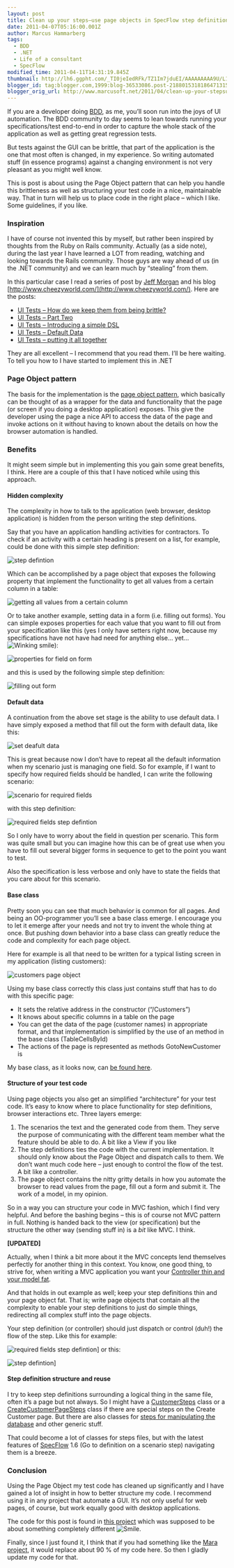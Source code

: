 ```yaml
---
layout: post
title: Clean up your steps–use page objects in SpecFlow step definitions
date: 2011-04-07T05:16:00.001Z
author: Marcus Hammarberg
tags:
  - BDD
  - .NET
  - Life of a consultant
  - SpecFlow
modified_time: 2011-04-11T14:31:19.845Z
thumbnail: http://lh6.ggpht.com/_TI0jeIedRFk/TZ1Im7jduEI/AAAAAAAAA9U/L1rx7v20vnc/s72-c/step%20defintion_thumb.jpg?imgmax=800
blogger_id: tag:blogger.com,1999:blog-36533086.post-2188015318186471315
blogger_orig_url: http://www.marcusoft.net/2011/04/clean-up-your-stepsuse-page-objects-in.html
---
```


If you are a developer doing [BDD](http://en.wikipedia.org/wiki/Behavior_Driven_Development), as me, you’ll soon run into the joys of UI automation. The BDD community to day seems to lean towards running your specifications/test end-to-end in order to capture the whole stack of the application as well as getting great regression tests.

But tests against the GUI can be brittle, that part of the application is the one that most often is changed, in my experience. So writing automated stuff (in essence programs) against a changing environment is not very pleasant as you might well know.

This is post is about using the Page Object pattern that can help you handle this brittleness as well as structuring your test code in a nice, maintainable way. That in turn will help us to place code in the right place – which I like. Some guidelines, if you like.

### Inspiration

I have of course not invented this by myself, but rather been inspired by thoughts from the Ruby on Rails community. Actually (as a side note), during the last year I have learned a LOT from reading, watching and looking towards the Rails community. Those guys are way ahead of us (in the .NET community) and we can learn much by “stealing” from them.

In this particular case I read a series of post by [Jeff Morgan](http://twitter.com/chzy) and his blog [http://www.cheezyworld.com/](http://www.cheezyworld.com/). Here are the posts:

- [UI Tests – How do we keep them from being brittle?](http://www.cheezyworld.com/2010/11/09/ui-tests-not-brittle/)
- [UI Tests – Part Two](http://www.cheezyworld.com/2010/11/13/ui-tests-part-two/)
- [UI Tests – Introducing a simple DSL](http://www.cheezyworld.com/2010/11/19/ui-tests-introducing-a-simple-dsl/)
- [UI Tests – Default Data](http://www.cheezyworld.com/2010/11/21/ui-tests-default-dat/)
- [UI Tests – putting it all together](http://www.cheezyworld.com/2010/12/16/ui-tests-putting-it-all-together/)

They are all excellent – I recommend that you read them. I’ll be here waiting. To tell you how to I have started to implement this in .NET

### Page Object pattern

The basis for the implementation is the [page object pattern](http://code.google.com/p/selenium/wiki/PageObjects), which basically can be thought of as a wrapper for the data and functionality that the page (or screen if you doing a desktop application) exposes. This give the developer using the page a nice API to access the data of the page and invoke actions on it without having to known about the details on how the browser automation is handled.

### Benefits

It might seem simple but in implementing this you gain some great benefits, I think. Here are a couple of this that I have noticed while using this approach.

#### Hidden complexity

The complexity in how to talk to the application (web browser, desktop application) is hidden from the person writing the step definitions.

Say that you have an application handling activities for contractors. To check if an activity with a certain heading is present on a list, for example, could be done with this simple step definition:

![step defintion](http://lh6.ggpht.com/_TI0jeIedRFk/TZ1Im7jduEI/AAAAAAAAA9U/L1rx7v20vnc/step%20defintion_thumb.jpg?imgmax=800)

Which can be accomplished by a page object that exposes the following property that implement the functionality to get all values from a certain column in a table:

![getting all values from a certain column](http://lh6.ggpht.com/_TI0jeIedRFk/TZ1In3OxEHI/AAAAAAAAA9c/yyJSThVh1m8/getting%20all%20values%20from%20a%20certain%20column_thumb.jpg?imgmax=800)

Or to take another example, setting data in a form (i.e. filling out forms). You can simple exposes properties for each value that you want to fill out from your specification like this (yes I only have setters right now, because my specifications have not have had need for anything else... yet... <img src="http://lh4.ggpht.com/_TI0jeIedRFk/TZ1IoFmOtuI/AAAAAAAAA9g/rKNfFAwh4AQ/wlEmoticon-winkingsmile%5B2%5D.png?imgmax=800" class="wlEmoticon wlEmoticon-winkingsmile" alt="Winking smile" />):

![properties for field on form](http://lh6.ggpht.com/_TI0jeIedRFk/TZ1Ioz-hUrI/AAAAAAAAA9o/dx9SVqiTH3M/properties%20for%20field%20on%20form_thumb.jpg?imgmax=800)

and this is used by the following simple step definition:

![filling out form](http://lh3.ggpht.com/_TI0jeIedRFk/TZ1IpvQHUaI/AAAAAAAAA9w/yUhywu0O5K0/filling%20out%20form_thumb.jpg?imgmax=800)

#### Default data

A continuation from the above set stage is the ability to use default data. I have simply exposed a method that fill out the form with default data, like this:

![set deafult data](http://lh6.ggpht.com/_TI0jeIedRFk/TZ1IqlH2YeI/AAAAAAAAA94/urqPnlzc7B4/set%20deafult%20data_thumb.jpg?imgmax=800)

This is great because now I don’t have to repeat all the default information when my scenario just is managing one field. So for example, if I want to specify how required fields should be handled, I can write the following scenario:

![scenario for required fields](http://lh5.ggpht.com/_TI0jeIedRFk/TZ1IsOiD41I/AAAAAAAAA-A/ilZtTMq717I/scenario%20for%20required%20fields_thumb.jpg?imgmax=800)

with this step definition:

![required fields step defintion](http://lh5.ggpht.com/_TI0jeIedRFk/TZ1Isu1R9BI/AAAAAAAAA-I/EjEqPblRllc/required%20fields%20step%20defintion_thumb.jpg?imgmax=800)

So I only have to worry about the field in question per scenario. This form was quite small but you can imagine how this can be of great use when you have to fill out several bigger forms in sequence to get to the point you want to test.

Also the specification is less verbose and only have to state the fields that you care about for this scenario.

#### Base class

Pretty soon you can see that much behavior is common for all pages. And being an OO-programmer you’ll see a base class emerge. I encourage you to let it emerge after your needs and not try to invent the whole thing at once. But pushing down behavior into a base class can greatly reduce the code and complexity for each page object.

Here for example is all that need to be written for a typical listing screen in my application (listing customers):

![customers page object](http://lh3.ggpht.com/_TI0jeIedRFk/TZ1ItmP3sCI/AAAAAAAAA-Q/h3KSN901cLA/customers%20page%20object_thumb.jpg?imgmax=800)

Using my base class correctly this class just contains stuff that has to do with this specific page:

- It sets the relative address in the constructor (“/Customers”)
- It knows about specific columns in a table on the page
- You can get the data of the page (customer names) in appropriate format, and that implementation is simplified by the use of an method in the base class (TableCellsById)
- The actions of the page is represented as methods GotoNewCustomer is

My base class, as it looks now, can [be found here](https://github.com/marcusoftnet/HairAndSoleless/blob/master/Specs.EndToEnd/Steps/PageObjects/PageObjectBase.cs).

#### Structure of your test code

Using page objects you also get an simplified “architecture” for your test code. It’s easy to know where to place functionality for step definitions, browser interactions etc. Three layers emerge:

1. The scenarios the text and the generated code from them. They serve the purpose of communicating with the different team member what the feature should be able to do. A bit like a View if you like
2. The step definitions ties the code with the current implementation. It should only know about the Page Object and dispatch calls to them. We don’t want much code here – just enough to control the flow of the test. A bit like a controller.
3. The page object contains the nitty gritty details in how you automate the browser to read values from the page, fill out a form and submit it. The work of a model, in my opinion.

So in a way you can structure your code in MVC fashion, which I find very helpful. And before the bashing begins – this is of course not MVC pattern in full. Nothing is handed back to the view (or specification) but the structure the other way (sending stuff in) is a *bit* like MVC. I think.

**[UPDATED]**

Actually, when I think a bit more about it the MVC concepts lend themselves perfectly for another thing in this context. You know, one good thing, to strive for, when writing a MVC application you want your [Controller thin and your model fat](http://www.youtube.com/watch?v=91C7ax0UAAc).

And that holds in out example as well; keep your step definitions thin and your page object fat. That is; write page objects that contain all the complexity to enable your step definitions to just do simple things, redirecting all complex stuff into the page objects.

Your step definition (or controller) should just dispatch or control (duh!) the flow of the step. Like this for example:

![required fields step defintion](http://lh5.ggpht.com/_TI0jeIedRFk/TaMQsqsv0cI/AAAAAAAAA-s/Pt9p2BxGojg/required%20fields%20step%20defintion_thumb.jpg?imgmax=800)]
or this:

![step defintion](http://lh6.ggpht.com/_TI0jeIedRFk/TaMQthHQ0TI/AAAAAAAAA-0/MXWwWAJ0ztg/step%20defintion_thumb.jpg?imgmax=800)]

#### Step definition structure and reuse

I try to keep step definitions surrounding a logical thing in the same file, often it’s a page but not always. So I might have a [CustomerSteps](https://github.com/marcusoftnet/HairAndSoleless/blob/master/Specs.EndToEnd/Steps/CustomerSteps.cs) class or a [CreateCustomerPageSteps](https://github.com/marcusoftnet/HairAndSoleless/blob/master/Specs.EndToEnd/Steps/CreateCustomerPageSteps.cs) class if there are special steps on the Create Customer page. But there are also classes for [steps for manipulating the database](https://github.com/marcusoftnet/HairAndSoleless/blob/master/Specs.EndToEnd/Steps/DBSteps.cs) and other generic stuff.

That could become a lot of classes for steps files, but with the latest features of [SpecFlow](http://www.specflow.org) 1.6 (Go to definition on a scenario step) navigating them is a breeze.

### Conclusion

Using the Page Object my test code has cleaned up significantly and I have gained a lot of insight in how to better structure my code. I recommend using it in any project that automate a GUI. It’s not only useful for web pages, of course, but work equally good with desktop applications.

The code for this post is found in [this project](https://github.com/marcusoftnet/HairAndSoleless) which was supposed to be about something completely different <img src="http://lh5.ggpht.com/_TI0jeIedRFk/TZ1IuDU7UiI/AAAAAAAAA-U/DGl1xxbyRkc/wlEmoticon-smile%5B2%5D.png?imgmax=800" class="wlEmoticon wlEmoticon-smile" style="border-bottom-style: none; border-right-style: none; border-top-style: none; border-left-style: none" alt="Smile" />.

Finally, since I just found it, I think that if you had something like the [Mara project](https://github.com/remi/Mara), it would replace about 90 % of my code here. So then I gladly update my code for that.

